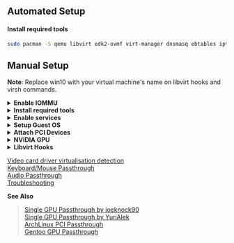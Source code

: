## Automated Setup
#### Install required tools
```sh
sudo pacman -S qemu libvirt edk2-ovmf virt-manager dnsmasq ebtables iptables
```


## Manual Setup
<b>Note</b>: Replace win10 with your virtual machine's name on libvirt hooks and virsh commands.

<details>
  <summary><b>Enable IOMMU</b></summary>

  ```sh
  sudo nano /etc/default/grub
  ```

  Append <b>iommu=pt</b>, and <b>intel_iommu=on</b> or <b>amd_iommu=on</b> kernel options to <b>GRUB_CMDLINE_LINUX_DEFAULT</b> for your CPU.
  Then, update grub configuration.
    
  ```sh
  sudo grub-mkconfig -o /boot/grub/grub.cfg
  ```
  <details>
    <summary><b>Verify IOMMU</b></summary>

    After setting kernel parameter on grub config, reboot your system and verify IOMMU is enabled.

  ```sh
  dmesg | grep 'IOMMU enabled'
  ```
  </details>
</details>

<details>
  <summary><b>Install required tools</b></summary>

  ```sh
  sudo pacman -S qemu libvirt edk2-ovmf virt-manager dnsmasq ebtables iptables
  ```
</details>

<details>
  <summary><b>Enable services</b></summary>
  Enable libvirtd service and start default network.

  ```sh
  sudo systemctl enable --now libvirtd
  sudo virsh net-start default
  sudo virsh net-autostart default
  ```
</details>

<details>
  <summary><b>Setup Guest OS</b></summary>
  
  Download [virtio](https://fedorapeople.org/groups/virt/virtio-win/direct-downloads/stable-virtio/virtio-win.iso) driver. 

  Launch <b>virt-manager</b> and create new virtual machine. Check <b>Customize before install</b> on final step.
  
  <b>Overview</b> > Chipset: Q35, Firmware: UEFI<br/>
  <b>CPUs</b> > CPU model: host-passthrough, CPU topology: Best for your machine :)<br/>
  <b>SATA Disk</b> > Disk bus: virtio<br/>
  <b>NIC</b> > Device model: virtio<br/>
  <b>Add Hardware</b> > CDROM: virtio-win.iso
  
  <b>Begin Installation</b> and install Windows.. Windows can't detect virtio devices, so you need to <b>Load Driver</b> from <b>virtio-disk/amd64/win10</b> when prompted.

  After successful installation, install virtio-drivers from virtio CDROM.
</details>

<details>
  <summary><b>Attach PCI Devices</b></summary>
  Remove <b>Tablet, Spice Channel, Video XQL</b> and other applicable devices.
  
  <b>Add Hardware</b> > PCI Devices: GPU and HDMI audio
</details>

<details>
  <summary><b>NVIDIA GPU</b></summary>
  Nvidia GPU vBIOS requires patching to work. Though, some NVIDIA GPU works without patching.

  <details>
  <summary><b>Dump GPU vBIOS</b></summary>
  
  <b>Windows</b> > Use [GPU-Z](https://www.techpowerup.com/gpuz/)<br/>
  <b>Linux</b> > Try following but doesn't seem to work:

  ```sh
  su
  echo 1 > /sys/bus/pci/devices/0000:01:00.0/rom
  cat /sys/bus/pci/devices/0000:01:00.0/rom > vbios.rom
  echo 0 > /sys/bus/pci/devices/0000:01:00.0/rom
  ```

  Or, you can download vBIOS from [TechPowerUp](https://www.techpowerup.com/vgabios/), which might (not) be already patched.
  </details>
  
  <details>
    <summary><b>Patching vBIOS</b></summary>
    Use Hex Editor and search for string VIDEO, and remove everything before char <b>U</b>, i.e. HEX value 55.
  </details>

  <details>
  <summary><b>Using Patched vBIOS</b></summary>

  ```sh
  sudo virsh edit win10
  ```
  Search for <b>hostdev</b>. Add
  ```xml
  <rom file="path/to/your/patched_vbios.rom"/>
  ```
  before
  ```xml
  <address>
  ```
  </details>
</details>

<details>
  <summary><b>Libvirt Hooks</b></summary>
  <b>Libvirt hooks automate the process of running specific tasks during VM state change.</b>
  
  More info at: [PassthroughPost](https://passthroughpo.st/simple-per-vm-libvirt-hooks-with-the-vfio-tools-hook-helper/)

<details>
  <summary><b>Create Libvirt hook</b></summary>

  ```sh
  sudo mkdir /etc/libvirt/hooks
  sudo touch /etc/libvirt/hooks/qemu
  sudo chmod +x /etc/libvirt/hooks/qemu
  ```

  /etc/libvirt/hooks/qemu | 
---------- |
  ```sh
  #!/bin/bash
  
  GUEST_NAME="$1"
  HOOK_NAME="$2"
  STATE_NAME="$3"
  MISC="${@:4}"
  
  BASEDIR="$(dirname $0)"
  
  HOOKPATH="$BASEDIR/qemu.d/$GUEST_NAME/$HOOK_NAME/$STATE_NAME"
  set -e # If a script exits with an error, we should as well.
  
  if [ -f "$HOOKPATH" ]; then
    eval \""$HOOKPATH"\" "$@"
  elif [ -d "$HOOKPATH" ]; then
    while read file; do
      eval \""$file"\" "$@"
    done <<< "$(find -L "$HOOKPATH" -maxdepth 1 -type f -executable -print;)"
  fi
  ```

  <b>Restart libvirtd</b>
  ```sh
  sudo systemctl restart libvirtd
  ```
</details>

<details>
  <summary><b>Start Script</b></summary>

  ```sh
  sudo mkdir -p /etc/libvirt/hooks/qemu.d/win10/prepare/begin
  sudo touch /etc/libvirt/hooks/qemu.d/win10/prepare/begin/start.sh
  sudo chmod +x /etc/libvirt/hooks/qemu.d/win10/prepare/begin/start.sh
  ```
  
  /etc/libvirt/hooks/qemu.d/win10/prepare/begin/start.sh |
  -------------- |
  ```sh
  #!/bin/bash
  set -x
  
  # Stop display manager
  systemctl stop display-manager
  
  # Unbind EFI Framebuffer
  echo efi-framebuffer.0 > /sys/bus/platform/drivers/efi-framebuffer/unbind
  
  # Unload NVIDIA kernel modules
  modprobe -r nvidia_drm nvidia_modeset nvidia_uvm nvidia
  
  # Unload AMD kernel module
  # modprobe -r amdgpu
  
  # Detach GPU devices from host
  # Use your GPU and HDMI Audio PCI host device
  virsh nodedev-detach pci_0000_01_00_0
  virsh nodedev-detach pci_0000_01_00_1
  
  # Load vfio module
  modprobe vfio-pci
  ```
</details>

<details>

<summary><b>Stop Script</b></summary>

  ```sh
  sudo mkdir -p /etc/libvirt/hooks/qemu.d/win10/release/end
  sudo touch /etc/libvirt/hooks/qemu.d/win10/release/end/stop.sh
  sudo chmod +x /etc/libvirt/hooks/qemu.d/win10/release/end/stop.sh
```

/etc/libvirt/hooks/qemu.d/win10/release/end/stop.sh |
---------- |
  ```sh
  #!/bin/bash
  set -x
  
  # Unload vfio module
  modprobe -r vfio-pci
  
  # Attach GPU devices to host
  # Use your GPU and HDMI Audio PCI host device
  virsh nodedev-reattach pci_0000_01_00_0
  virsh nodedev-reattach pci_0000_01_00_1
  
  # Rebind framebuffer to host
  echo "efi-framebuffer.0" > /sys/bus/platform/drivers/efi-framebuffer/bind
  
  # Load NVIDIA kernel modules
  modprobe nvidia_drm
  modprobe nvidia_modeset
  modprobe nvidia_uvm
  modprobe nvidia
  
  # Load AMD kernel module
  # modprobe amdgpu
  
  # Restart Display Manager
  systemctl start display-manager
  ```
</details>
</details>

[Video card driver virtualisation detection](https://wiki.archlinux.org/index.php/PCI_passthrough_via_OVMF#Video_card_driver_virtualisation_detection)<br/>
[Keyboard/Mouse Passthrough](https://wiki.archlinux.org/index.php/PCI_passthrough_via_OVMF#Passing_keyboard/mouse_via_Evdev)<br/>
[Audio Passthrough](https://wiki.archlinux.org/index.php/PCI_passthrough_via_OVMF#Passing_VM_audio_to_host_via_PulseAudio)<br/>
[Troubleshooting](https://wiki.archlinux.org/index.php/PCI_passthrough_via_OVMF#Troubleshooting)

<b>See Also</b>
> [Single GPU Passthrough by joeknock90](https://github.com/joeknock90/Single-GPU-Passthrough)<br/>
> [Single GPU Passthrough by YuriAlek](https://gitlab.com/YuriAlek/vfio)<br/>
> [ArchLinux PCI Passthrough](https://wiki.archlinux.org/index.php/PCI_passthrough_via_OVMF)<br/>
> [Gentoo GPU Passthrough](https://wiki.gentoo.org/wiki/GPU_passthrough_with_libvirt_qemu_kvm)<br/>
